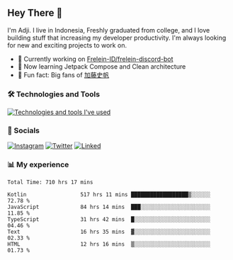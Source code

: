 ## Hey There 👋
I'm Adji. I live in Indonesia, Freshly graduated from college, and I love building stuff that increasing my developer productivity. I'm always looking for new and exciting projects to work on.

- 🔭 Currently working on [Frelein-ID/frelein-discord-bot](https://github.com/Frelein-ID/frelein-discord-bot)
- 🌱 Now learning Jetpack Compose and Clean architecture
- 🐻 Fun fact: Big fans of [加藤史帆](https://www.instagram.com/katoshi.official/)

### 🛠️ Technologies and Tools
[![Technologies and tools I've used](https://skillicons.dev/icons?i=js,ts,html,css,php,kotlin,tailwind,bootstrap,next,mysql,firebase,vercel,vscode,androidstudio,bash,git,postman,figma,docker,linux&perline=10)](#)

### 💬 Socials
[![Instagram](https://skillicons.dev/icons?i=instagram)](https://www.instagram.com/yusufadji99/)
[![Twitter](https://skillicons.dev/icons?i=twitter)](https://twitter.com/frelein_sama)
[![Linked](https://skillicons.dev/icons?i=linkedin)](https://www.linkedin.com/in/yusuf-bhaskara-adji/)

### 📊 My experience

<!--START_SECTION:waka-->

```javascript,typescript,kotlin
Total Time: 710 hrs 17 mins

Kotlin                 517 hrs 11 mins ██████████████████▒░░░░░░   72.78 %
JavaScript             84 hrs 14 mins  ███░░░░░░░░░░░░░░░░░░░░░░   11.85 %
TypeScript             31 hrs 42 mins  █░░░░░░░░░░░░░░░░░░░░░░░░   04.46 %
Text                   16 hrs 35 mins  ▓░░░░░░░░░░░░░░░░░░░░░░░░   02.33 %
HTML                   12 hrs 16 mins  ▒░░░░░░░░░░░░░░░░░░░░░░░░   01.73 %
```

<!--END_SECTION:waka-->
